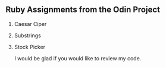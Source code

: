 ## Ruby Assignments from the Odin Project
1. Caesar Ciper
2. Substrings
3. Stock Picker

   I would be glad if you would like to review my code.
